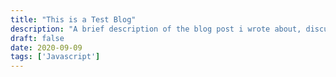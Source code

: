 ```yaml
---
title: "This is a Test Blog"
description: "A brief description of the blog post i wrote about, discussing things all the various things in the universe."
draft: false
date: 2020-09-09
tags: ['Javascript']
---
```

